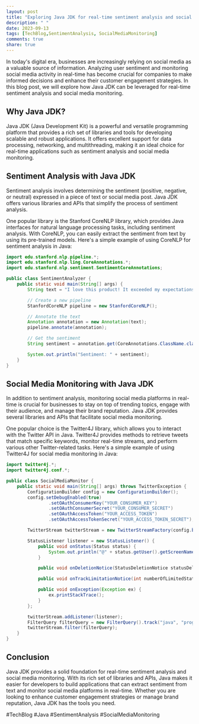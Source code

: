 ```yaml
---
layout: post
title: "Exploring Java JDK for real-time sentiment analysis and social media monitoring"
description: " "
date: 2023-09-13
tags: [TechBlog,SentimentAnalysis, SocialMediaMonitoring]
comments: true
share: true
---
```


In today's digital era, businesses are increasingly relying on social media as a valuable source of information. Analyzing user sentiment and monitoring social media activity in real-time has become crucial for companies to make informed decisions and enhance their customer engagement strategies. In this blog post, we will explore how Java JDK can be leveraged for real-time sentiment analysis and social media monitoring.

## Why Java JDK?

Java JDK (Java Development Kit) is a powerful and versatile programming platform that provides a rich set of libraries and tools for developing scalable and robust applications. It offers excellent support for data processing, networking, and multithreading, making it an ideal choice for real-time applications such as sentiment analysis and social media monitoring.

## Sentiment Analysis with Java JDK

Sentiment analysis involves determining the sentiment (positive, negative, or neutral) expressed in a piece of text or social media post. Java JDK offers various libraries and APIs that simplify the process of sentiment analysis.

One popular library is the Stanford CoreNLP library, which provides Java interfaces for natural language processing tasks, including sentiment analysis. With CoreNLP, you can easily extract the sentiment from text by using its pre-trained models. Here's a simple example of using CoreNLP for sentiment analysis in Java:

```java
import edu.stanford.nlp.pipeline.*;
import edu.stanford.nlp.ling.CoreAnnotations.*;
import edu.stanford.nlp.sentiment.SentimentCoreAnnotations;

public class SentimentAnalyzer {
    public static void main(String[] args) {
        String text = "I love this product! It exceeded my expectations.";

        // Create a new pipeline
        StanfordCoreNLP pipeline = new StanfordCoreNLP();

        // Annotate the text
        Annotation annotation = new Annotation(text);
        pipeline.annotate(annotation);

        // Get the sentiment
        String sentiment = annotation.get(CoreAnnotations.ClassName.class);

        System.out.println("Sentiment: " + sentiment);
    }
}
```

## Social Media Monitoring with Java JDK

In addition to sentiment analysis, monitoring social media platforms in real-time is crucial for businesses to stay on top of trending topics, engage with their audience, and manage their brand reputation. Java JDK provides several libraries and APIs that facilitate social media monitoring.

One popular choice is the Twitter4J library, which allows you to interact with the Twitter API in Java. Twitter4J provides methods to retrieve tweets that match specific keywords, monitor real-time streams, and perform various other Twitter-related tasks. Here's a simple example of using Twitter4J for social media monitoring in Java:

```java
import twitter4j.*;
import twitter4j.conf.*;

public class SocialMediaMonitor {
    public static void main(String[] args) throws TwitterException {
        ConfigurationBuilder config = new ConfigurationBuilder();
        config.setDebugEnabled(true)
                .setOAuthConsumerKey("YOUR_CONSUMER_KEY")
                .setOAuthConsumerSecret("YOUR_CONSUMER_SECRET")
                .setOAuthAccessToken("YOUR_ACCESS_TOKEN")
                .setOAuthAccessTokenSecret("YOUR_ACCESS_TOKEN_SECRET");

        TwitterStream twitterStream = new TwitterStreamFactory(config.build()).getInstance();

        StatusListener listener = new StatusListener() {
            public void onStatus(Status status) {
                System.out.println("@" + status.getUser().getScreenName() + " - " + status.getText());
            }

            public void onDeletionNotice(StatusDeletionNotice statusDeletionNotice) {}

            public void onTrackLimitationNotice(int numberOfLimitedStatuses) {}

            public void onException(Exception ex) {
                ex.printStackTrace();
            }
        };

        twitterStream.addListener(listener);
        FilterQuery filterQuery = new FilterQuery().track("java", "programming");
        twitterStream.filter(filterQuery);
    }
}
```

## Conclusion

Java JDK provides a solid foundation for real-time sentiment analysis and social media monitoring. With its rich set of libraries and APIs, Java makes it easier for developers to build applications that can extract sentiment from text and monitor social media platforms in real-time. Whether you are looking to enhance customer engagement strategies or manage brand reputation, Java JDK has the tools you need.

#TechBlog #Java #SentimentAnalysis #SocialMediaMonitoring